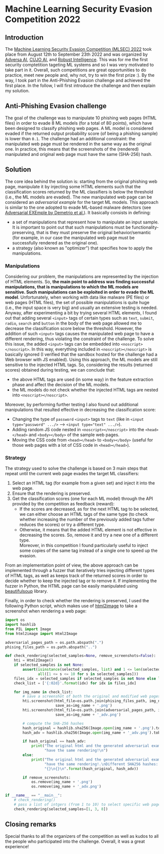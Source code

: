 # Machine Learning Security Evasion Competition 2022
## Introduction
The [Machine Learning Security Evasion Competition (MLSEC) 2022](https://mlsec.io/) took place from August 12th to September 23th 2022 and was organized by [Adversa AI](https://adversa.ai/), [CUJO AI](https://cujo.com/), and [Robust Intelligence](https://www.robustintelligence.com/).
This was for me the first security comptetition tageting ML systems and so I was very motivated to take part in it. Overall, such competitions are great opportunities to do practice, meet new people and, why not, try to win the first prize :).
By the way, I took part in the Anti-Phishing Evasion challenge and achieved the first place.
In the follow, I will first introduce the challenge and then explain my solution.

## Anti-Phishing Evasion challenge
The goal of the challenge was to manipulate 10 phishing web pages (HTML files) in order to evade 8 ML models (for a total of 80 points), which have been designed to classify phishing web pages. A ML model is considered evaded if the returned output probability score (of being a phishing sample) is lower than `0.1`. The challenge had an additional constraint: the manipulated web page must be rendered in the same way as the original one. In practice, this means that the screenshots of the (rendered) manipulated and original web page must have the same (SHA-256) hash.

## Solution
The core idea behind the solution is: starting from the original phishing web page, manipulate it by injecting some HTML elements such that the classification scores returned by the ML classifiers is below the threshold (i.e., the ML models are evaded). The new manipulated web page can be considered an _adversarial example_ for the target ML models.
This approach is similar to the one adopted to evade ML-based malware detectors (see [Adversarial EXEmple by Demetrio et al.](https://arxiv.org/abs/2008.07125)). It basically consists in defining:
- a set of manipulations that represent how to manipulate an input sample. It is important to point out that such manipulations must be functionality-preserving, that is they must preserve the original behavior/semantic (for example, in our case the manipulated web page must be successfully rendered as the original one).
- a strategy (also known as "optimizer") that specifies how to apply the manipulations.

### **Manipulations**
Considering our problem, the manipulations are represented by the injection of HTML elements. So, **the main point to address was finding successful manipulations, that is manipulations to which the ML models are sensitive. Such manipulations can be exploited in order to evade the ML model**.
Unfortunately, when working with data like malware (PE files) or web pages (HTML files), the set of possible manipulations is quite huge (i.e., the input space is very big) and usually an extensive testing is needed.
Anyway, after experimenting a bit by trying several HTML elements, I found out that adding several `<input>` tags of certain types such as `text`, `submit`, `radio`, `search` and `button` in the body of the web page allowed me to decrease the classification score below the threshold.
However, the addition of such `<input>` tags causes the manipulated web page to have a different rendering, thus violating the constraint of the challenge.
To solve this issue, the added `<input>` tags can be embedded into `<noscript></noscript>`. In this way, everything included in `<noscript></noscript>` is basically ignored (I verified that the sandbox hosted for the challenge had a Web browser with JS enabled).
Using this approach, the ML models are still sensitive to the injected HTML tags. So, considering the results (returned scores) obtained during testing, we can conclude that:
- the above HTML tags are used (in some way) in the feature extraction phase and affect the decision of the ML models.  
- the ML models do not check whether the injected HTML tags are nested into `<noscript></noscript>`. 

Moreover, by performing further testing I also found out additional manipulations that resulted effective in decreasing the classification score:
- Changing the type of `password` `<input>` tags to `text` (like in `<input type="password" .../>` ⟶ `<input type="text" .../>`).
- Adding random JS code nested in `<noscript></noscript>` into the `<head></head>` and `<body></body>` of the sample web pages.
- Moving the CSS code from `<head></head>` to `<body></body>` (useful for those web pages with a lot of CSS code in `<head></head>`).

### **Strategy**
The strategy used to solve the challenge is based on 3 main steps that repeat until the current web page evades the target ML classifiers:
1. Select an HTML tag (for example from a given set) and inject it into the web page.
2. Ensure that the rendering is preserved.
3. Get the classification scores (one for each ML model) through the API provided by the competition as feedback (reward):
   - If the scores are decreased, as for the next HTML tag to be selected, we can either choose an HTML tags of the same type (to check whether increasing the number of the previously added tags futher reduces the scores) or try a different type.  
   - Otherwise, it means that the added HTML element is not effective in decreasing the scores. So, remove it and try a new one of a different type.  
Moreover, in this competition I found particularly useful to inject some copies of the same tag instead of a single one to speed up the evasion.

From an implementation point of view, the above approach can be implemented through a fuzzer that iteratively tries injecting different types of HTML tags, as well as keeps track of the returned scores in order to decide whether to keep the injected tag or to remove it. If implementing the fuzzer in Python, the HTML page can be easily manipulated using [beautifulsoup](https://beautiful-soup-4.readthedocs.io/en/latest/) library.

Finally, in order to check whether the rendering is preserved, I used the following Python script, which makes use of [html2image](https://github.com/vgalin/html2image) to take a screenshot when rendering a web page:
```python
import os
import hashlib
from PIL import Image
from html2image import Html2Image

adversarial_pages_path = os.path.abspath(".")
phising_files_path = os.path.abspath("..")

def check_rendering(selected_samples=None, remove_screenshots=False):
    hti = Html2Image()
    if selected_samples is not None:
        assert(isinstance(selected_samples, list) and 1 <= len(selected_samples) <= 10 and
               all([1 <= s <= 10 for s in selected_samples]))
    files_idx = selected_samples if selected_samples is not None else list(range(1, 11))
    check_list = ['{:02d}'.format(idx) for idx in files_idx]

    for img_name in check_list:
        # save a screenshot of both the original and modified web pages
        hti.screenshot(html_file=os.path.join(phising_files_path, img_name + '.html'),
                       save_as=img_name + '.png')
        hti.screenshot(html_file=os.path.join(adversarial_pages_path, img_name + '.html'),
                       save_as=img_name + '_adv.png')

        # compute the SHA-256 hashes
        hash_original = hashlib.sha256(Image.open(img_name + '.png').tobytes()).hexdigest()
        hash_adv = hashlib.sha256(Image.open(img_name + '_adv.png').tobytes()).hexdigest()

        if hash_original == hash_adv:
            print("The original html and the generated adversarial example " +
                  "have the same rendering!\n")
        else:
            print("The original html and the generated adversarial example do NOT " +
                  "have the same rendering!.\nDifferent SHA256 hashes: " +
                  "{}\n{}\n".format(hash_original, hash_adv))

        if remove_screenshots:
            os.remove(img_name + '.png')
            os.remove(img_name + '_adv.png')

if __name__ == "__main__":
    # check_rendering()
    # pass a list of intgers (from 1 to 10) to select specific web pages
    check_rendering(selected_samples=[1, 3, 8])
```

## Closing remarks
Special thanks to all the organizers of the competition as well as kudos to all the people who participated into the challenge. Overall, it was a great experience!